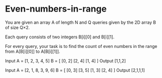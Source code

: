 # Even-numbers-in-range

You are given an array A of length N and Q queries given by the 2D array B of size Q×2.

Each query consists of two integers B[i][0] and B[i][1].

For every query, your task is to find the count of even numbers in the range from A[B[i][0]] to A[B[i][1]].

Input
A = [1, 2, 3, 4, 5]
B = [   [0, 2] 
        [2, 4]
        [1, 4]   ]
Output
[1,1,2]


Input
A = [2, 1, 8, 3, 9, 6]
B = [   [0, 3]
        [3, 5]
        [1, 3]
        [2, 4]    ]
Output
[2,1,1,1]
